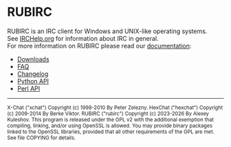 # RUBIRC

RUBIRC is an IRC client for Windows and UNIX-like operating systems.  
See [IRCHelp.org](http://irchelp.org) for information about IRC in general.  
For more information on RUBIRC please read our [documentation](https://rubirc.readthedocs.org/en/latest/index.html):
- [Downloads](http://rubirc.github.io/downloads.html)
- [FAQ](https://rubirc.readthedocs.org/en/latest/faq.html)
- [Changelog](https://rubirc.readthedocs.org/en/latest/changelog.html)
- [Python API](https://rubirc.readthedocs.org/en/latest/script_python.html)
- [Perl API](https://rubirc.readthedocs.org/en/latest/script_perl.html)

---

<sub>
X-Chat ("xchat") Copyright (c) 1998-2010 By Peter Zelezny.  
HexChat ("hexchat") Copyright (c) 2009-2014 By Berke Viktor.
RUBIRC ("rubirc") Copyright (c) 2023-2026 By Alexey Kuleshov.
</sub>

<sub>
This program is released under the GPL v2 with the additional exemption
that compiling, linking, and/or using OpenSSL is allowed. You may
provide binary packages linked to the OpenSSL libraries, provided that
all other requirements of the GPL are met.
See file COPYING for details.
</sub>

